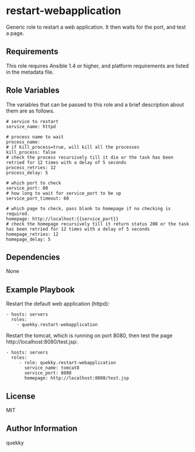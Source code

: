 restart-webapplication
======================

Generic role to restart a web application. It then waits for the port, and test a page.

Requirements
------------

This role requires Ansible 1.4 or higher, and platform requirements are listed in the metadata file.

Role Variables
--------------

The variables that can be passed to this role and a brief description about them are as follows.

	# service to restart
	service_name: httpd

	# process name to wait
	process_name:
	# if kill_process=true, will kill all the processes
	kill_process: false
	# check the process recursively till it die or the task has been retried for 12 times with a delay of 5 seconds
	process_retries: 12
	process_delay: 5

	# which port to check
	service_port: 80
	# how long to wait for service_port to be up
	service_port_timeout: 60

	# which page to check, pass blank to homepage if no checking is required.
	homepage: http://localhost:{{service_port}}
	# check the homepage recursively till it return status 200 or the task has been retried for 12 times with a delay of 5 seconds
	homepage_retries: 12
	homepage_delay: 5



Dependencies
------------

None

Example Playbook
----------------

Restart the default web application (httpd):

    - hosts: servers
      roles:
        - quekky.restart-webapplication

Restart the tomcat, which is running on port 8080, then test the page http://localhost:8080/test.jsp:

    - hosts: servers
      roles:
         - role: quekky.restart-webapplication
		   service_name: tomcat8
		   service_port: 8080
		   homepage: http://localhost:8080/test.jsp

License
-------

MIT

Author Information
------------------

quekky
